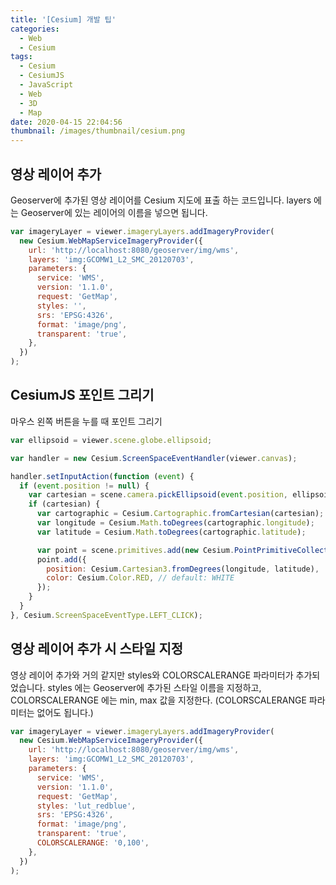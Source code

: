 ```yaml
---
title: '[Cesium] 개발 팁'
categories:
  - Web
  - Cesium
tags:
  - Cesium
  - CesiumJS
  - JavaScript
  - Web
  - 3D
  - Map
date: 2020-04-15 22:04:56
thumbnail: /images/thumbnail/cesium.png
---
```


## 영상 레이어 추가

Geoserver에 추가된 영상 레이어를 Cesium 지도에 표출 하는 코드입니다.
layers 에는 Geoserver에 있는 레이어의 이름을 넣으면 됩니다.

```js
var imageryLayer = viewer.imageryLayers.addImageryProvider(
  new Cesium.WebMapServiceImageryProvider({
    url: 'http://localhost:8080/geoserver/img/wms',
    layers: 'img:GCOMW1_L2_SMC_20120703',
    parameters: {
      service: 'WMS',
      version: '1.1.0',
      request: 'GetMap',
      styles: '',
      srs: 'EPSG:4326',
      format: 'image/png',
      transparent: 'true',
    },
  })
);
```

## CesiumJS 포인트 그리기

마우스 왼쪽 버튼을 누를 때 포인트 그리기

```js
var ellipsoid = viewer.scene.globe.ellipsoid;

var handler = new Cesium.ScreenSpaceEventHandler(viewer.canvas);

handler.setInputAction(function (event) {
  if (event.position != null) {
    var cartesian = scene.camera.pickEllipsoid(event.position, ellipsoid);
    if (cartesian) {
      var cartographic = Cesium.Cartographic.fromCartesian(cartesian);
      var longitude = Cesium.Math.toDegrees(cartographic.longitude);
      var latitude = Cesium.Math.toDegrees(cartographic.latitude);

      var point = scene.primitives.add(new Cesium.PointPrimitiveCollection());
      point.add({
        position: Cesium.Cartesian3.fromDegrees(longitude, latitude),
        color: Cesium.Color.RED, // default: WHITE
      });
    }
  }
}, Cesium.ScreenSpaceEventType.LEFT_CLICK);
```

## 영상 레이어 추가 시 스타일 지정

영상 레이어 추가와 거의 같지만 styles와 COLORSCALERANGE 파라미터가 추가되었습니다.
styles 에는 Geoserver에 추가된 스타일 이름을 지정하고, COLORSCALERANGE 에는 min, max 값을 지정한다. (COLORSCALERANGE 파라미터는 없어도 됩니다.)

```js
var imageryLayer = viewer.imageryLayers.addImageryProvider(
  new Cesium.WebMapServiceImageryProvider({
    url: 'http://localhost:8080/geoserver/img/wms',
    layers: 'img:GCOMW1_L2_SMC_20120703',
    parameters: {
      service: 'WMS',
      version: '1.1.0',
      request: 'GetMap',
      styles: 'lut_redblue',
      srs: 'EPSG:4326',
      format: 'image/png',
      transparent: 'true',
      COLORSCALERANGE: '0,100',
    },
  })
);
```
